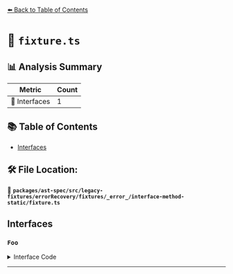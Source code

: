 [⬅️ Back to Table of Contents](../../../../../../../../index.md)

# 📄 `fixture.ts`

## 📊 Analysis Summary

| Metric | Count |
|--------|-------|
| 📐 Interfaces | 1 |

## 📚 Table of Contents

- [Interfaces](#interfaces)

## 🛠️ File Location:
📂 **`packages/ast-spec/src/legacy-fixtures/errorRecovery/fixtures/_error_/interface-method-static/fixture.ts`**

## Interfaces

### `Foo`

<details><summary>Interface Code</summary>

```ts
interface Foo {
  static g(bar: string): void;
}
```
</details>


---